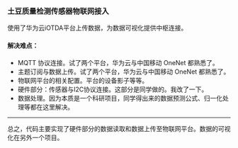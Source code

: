 ### 土豆质量检测传感器物联网接入
使用了华为云iOTDA平台上传数据，为数据可视化提供中枢连接。
#### 解决难点：
- MQTT 协议连接。试了两个平台，华为云与中国移动 OneNet 都熟悉了。
- 主题订阅与数据上传。试了两个平台，华为云与中国移动 OneNet 都熟悉了。
- 物联网平台的相关配置。平台的设备影子等等。
- 硬件部分：传感器与I2C协议连接。这部分是同学做的。我改了一下。
- 数据处理。因为本质是一个科研项目，同学得出来的数据预测公式、归一化处理等都在这里解决。
---
总之，代码主要实现了硬件部分的数据读取和数据上传至物联网平台。数据的可视化在另外一个项目。
